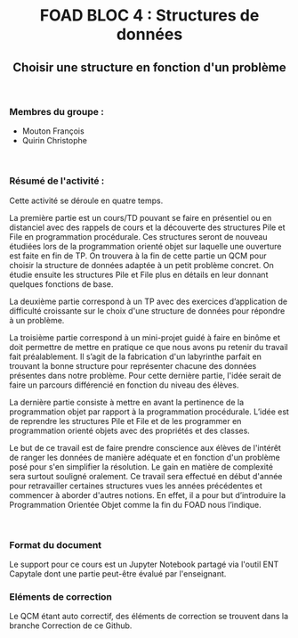 <h1><center>FOAD BLOC 4 : Structures de données</center></h1><h2> <center>Choisir une structure en fonction d'un problème</center></h2>
<br>
<h3>Membres du groupe :</h3>
<ul>
    <li> Mouton François
    <li> Quirin Christophe
</ul>
<br>
<h3>Résumé de l'activité :</h3>
<p align="justify">Cette activité se déroule en quatre temps.
    <p>La première partie est un cours/TD pouvant se faire en présentiel ou en distanciel avec des rappels de cours et la découverte des structures Pile et File en programmation procédurale. Ces structures seront de nouveau étudiées lors de la programmation orienté objet sur laquelle une ouverture est faite en fin de TP. On trouvera à la fin de cette partie un QCM pour choisir la structure de données adaptée à un petit problème concret. On étudie ensuite les structures Pile et File plus en détails en leur donnant quelques fonctions de base.</p>
<p>La deuxième partie correspond à un TP avec des exercices d’application de difficulté croissante sur le choix d'une structure de données pour répondre à un problème.</p>
<p>La troisième partie correspond à un mini-projet guidé à faire en binôme et doit permettre de mettre en pratique ce que nous avons pu retenir du travail fait préalablement. Il s’agit de la fabrication d'un labyrinthe parfait en trouvant la bonne structure pour représenter chacune des données présentes dans notre problème. Pour cette dernière partie, l'idée serait de faire un parcours différencié en fonction du niveau des élèves. </p>
<p>La dernière partie consiste à mettre en avant la pertinence de la programmation objet par rapport à la programmation procédurale. L’idée est de reprendre les structures Pile et File et de les programmer en programmation orienté objets avec des propriétés et des classes. </p>
<p>Le but de ce travail est de faire prendre conscience aux élèves de l'intérêt de ranger les données de manière adéquate et en fonction d'un problème posé pour s'en simplifier la résolution. Le gain en matière de complexité sera surtout souligné oralement. Ce travail sera effectué en début d'année pour retravailler certaines structures vues les années précédentes et commencer à aborder d'autres notions. En effet, il a pour but d’introduire la Programmation Orientée Objet comme la fin du FOAD nous l’indique. 
    </p>
  <br>
  <h3>Format du document</h3>
  Le support pour ce cours est un Jupyter Notebook partagé via l'outil ENT Capytale dont une partie peut-être évalué par l'enseignant.
  <br>
  <h3>Eléments de correction</h3>
  Le QCM étant auto correctif, des éléments de correction se trouvent dans la branche Correction de ce Github.

